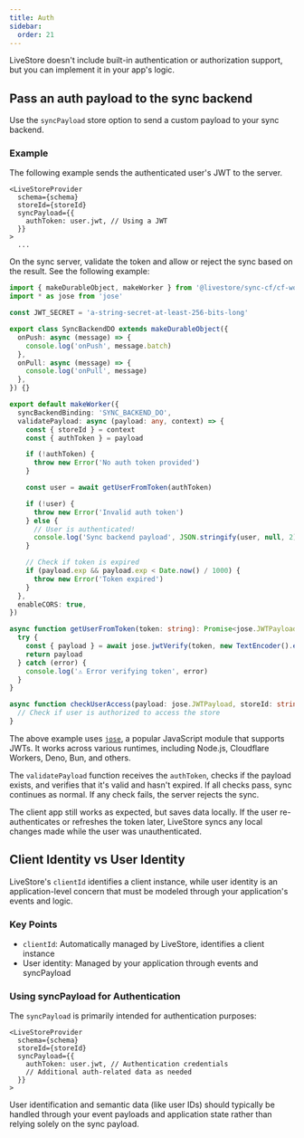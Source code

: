 ```yaml
---
title: Auth
sidebar:
  order: 21
---
```


LiveStore doesn't include built-in authentication or authorization support, but you can implement it in your app's logic.

## Pass an auth payload to the sync backend

Use the `syncPayload` store option to send a custom payload to your sync backend.

### Example

The following example sends the authenticated user's JWT to the server.

```tsx
<LiveStoreProvider
  schema={schema}
  storeId={storeId}
  syncPayload={{
    authToken: user.jwt, // Using a JWT
  }}
>
  ...
```

On the sync server, validate the token and allow or reject the sync based on the result. See the following example:

```ts
import { makeDurableObject, makeWorker } from '@livestore/sync-cf/cf-worker'
import * as jose from 'jose'

const JWT_SECRET = 'a-string-secret-at-least-256-bits-long'

export class SyncBackendDO extends makeDurableObject({
  onPush: async (message) => {
    console.log('onPush', message.batch)
  },
  onPull: async (message) => {
    console.log('onPull', message)
  },
}) {}

export default makeWorker({
  syncBackendBinding: 'SYNC_BACKEND_DO',
  validatePayload: async (payload: any, context) => {
    const { storeId } = context
    const { authToken } = payload

    if (!authToken) {
      throw new Error('No auth token provided')
    }

    const user = await getUserFromToken(authToken)

    if (!user) {
      throw new Error('Invalid auth token')
    } else {
      // User is authenticated!
      console.log('Sync backend payload', JSON.stringify(user, null, 2))
    }

    // Check if token is expired
    if (payload.exp && payload.exp < Date.now() / 1000) {
      throw new Error('Token expired')
    }
  },
  enableCORS: true,
})

async function getUserFromToken(token: string): Promise<jose.JWTPayload | undefined> {
  try {
    const { payload } = await jose.jwtVerify(token, new TextEncoder().encode(JWT_SECRET))
    return payload
  } catch (error) {
    console.log('⚠️ Error verifying token', error)
  }
}

async function checkUserAccess(payload: jose.JWTPayload, storeId: string): Promise<void> {
  // Check if user is authorized to access the store
}
```

The above example uses [`jose`](https://www.npmjs.com/package/jose), a popular JavaScript module that supports JWTs. It works across various runtimes, including Node.js, Cloudflare Workers, Deno, Bun, and others.

The `validatePayload` function receives the `authToken`, checks if the payload exists, and verifies that it's valid and hasn't expired. If all checks pass, sync continues as normal. If any check fails, the server rejects the sync.

The client app still works as expected, but saves data locally. If the user re-authenticates or refreshes the token later, LiveStore syncs any local changes made while the user was unauthenticated.

## Client Identity vs User Identity

LiveStore's `clientId` identifies a client instance, while user identity is an application-level concern that must be modeled through your application's events and logic.

### Key Points
- `clientId`: Automatically managed by LiveStore, identifies a client instance
- User identity: Managed by your application through events and syncPayload

### Using syncPayload for Authentication

The `syncPayload` is primarily intended for authentication purposes:

```tsx
<LiveStoreProvider
  schema={schema}
  storeId={storeId}
  syncPayload={{
    authToken: user.jwt, // Authentication credentials
    // Additional auth-related data as needed
  }}
>
```

User identification and semantic data (like user IDs) should typically be handled through your event payloads and application state rather than relying solely on the sync payload.
